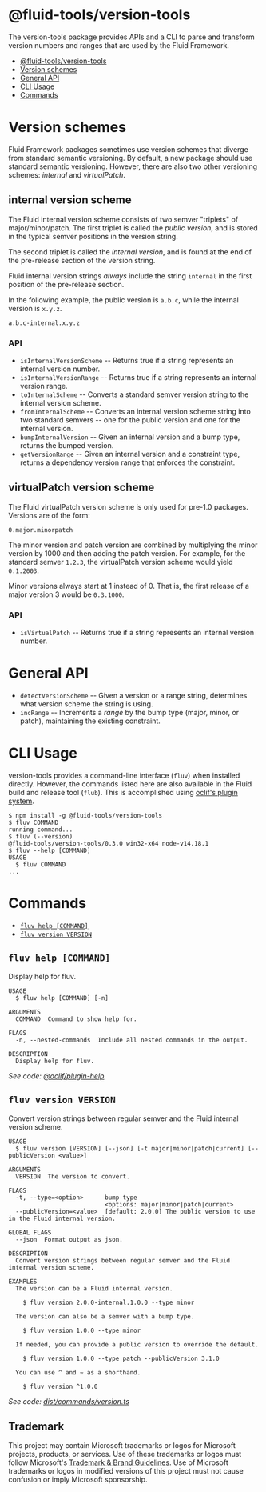# @fluid-tools/version-tools

The version-tools package provides APIs and a CLI to parse and transform version numbers and ranges that are used by the
Fluid Framework.

<!-- toc -->
* [@fluid-tools/version-tools](#fluid-toolsversion-tools)
* [Version schemes](#version-schemes)
* [General API](#general-api)
* [CLI Usage](#cli-usage)
* [Commands](#commands)
<!-- tocstop -->

# Version schemes

Fluid Framework packages sometimes use version schemes that diverge from standard semantic versioning. By default, a new
package should use standard semantic versioning. However, there are also two other versioning schemes: *internal* and
*virtualPatch*.
## internal version scheme

The Fluid internal version scheme consists of two semver "triplets" of major/minor/patch. The first triplet is called
the *public version*, and is stored in the typical semver positions in the version string.

The second triplet is called the *internal version*, and is found at the end of the pre-release section of the
version string.

Fluid internal version strings *always* include the string `internal` in the first position of the pre-release
section.

In the following example, the public version is `a.b.c`, while the internal version is `x.y.z`.

`a.b.c-internal.x.y.z`

### API

* `isInternalVersionScheme` -- Returns true if a string represents an internal version number.
* `isInternalVersionRange` -- Returns true if a string represents an internal version range.
* `toInternalScheme` -- Converts a standard semver version string to the internal version scheme.
* `fromInternalScheme` -- Converts an internal version scheme string into two standard semvers -- one for the public
  version and one for the internal version.
* `bumpInternalVersion` -- Given an internal version and a bump type, returns the bumped version.
* `getVersionRange` -- Given an internal version and a constraint type, returns a dependency version range that enforces
  the constraint.

## virtualPatch version scheme

The Fluid virtualPatch version scheme is only used for pre-1.0 packages. Versions are of the form:

`0.major.minorpatch`

The minor version and patch version are combined by multiplying the minor version by 1000 and then adding the patch
version. For example, for the standard semver `1.2.3`, the virtualPatch version scheme would yield `0.1.2003`.

Minor versions always start at 1 instead of 0. That is, the first release of a major version 3 would be `0.3.1000`.

### API

* `isVirtualPatch` -- Returns true if a string represents an internal version number.

# General API

* `detectVersionScheme` -- Given a version or a range string, determines what version scheme the string is using.
* `incRange` -- Increments a _range_ by the bump type (major, minor, or patch), maintaining the existing constraint.

# CLI Usage

version-tools provides a command-line interface (`fluv`) when installed directly. However, the commands listed here are
also available in the Fluid build and release tool (`flub`). This is accomplished using
[oclif's plugin system](https://oclif.io/docs/plugins).

<!-- usage -->
```sh-session
$ npm install -g @fluid-tools/version-tools
$ fluv COMMAND
running command...
$ fluv (--version)
@fluid-tools/version-tools/0.3.0 win32-x64 node-v14.18.1
$ fluv --help [COMMAND]
USAGE
  $ fluv COMMAND
...
```
<!-- usagestop -->

# Commands

<!-- commands -->
* [`fluv help [COMMAND]`](#fluv-help-command)
* [`fluv version VERSION`](#fluv-version-version)

## `fluv help [COMMAND]`

Display help for fluv.

```
USAGE
  $ fluv help [COMMAND] [-n]

ARGUMENTS
  COMMAND  Command to show help for.

FLAGS
  -n, --nested-commands  Include all nested commands in the output.

DESCRIPTION
  Display help for fluv.
```

_See code: [@oclif/plugin-help](https://github.com/oclif/plugin-help/blob/v5.1.12/src/commands/help.ts)_

## `fluv version VERSION`

Convert version strings between regular semver and the Fluid internal version scheme.

```
USAGE
  $ fluv version [VERSION] [--json] [-t major|minor|patch|current] [--publicVersion <value>]

ARGUMENTS
  VERSION  The version to convert.

FLAGS
  -t, --type=<option>      bump type
                           <options: major|minor|patch|current>
  --publicVersion=<value>  [default: 2.0.0] The public version to use in the Fluid internal version.

GLOBAL FLAGS
  --json  Format output as json.

DESCRIPTION
  Convert version strings between regular semver and the Fluid internal version scheme.

EXAMPLES
  The version can be a Fluid internal version.

    $ fluv version 2.0.0-internal.1.0.0 --type minor

  The version can also be a semver with a bump type.

    $ fluv version 1.0.0 --type minor

  If needed, you can provide a public version to override the default.

    $ fluv version 1.0.0 --type patch --publicVersion 3.1.0

  You can use ^ and ~ as a shorthand.

    $ fluv version ^1.0.0
```

_See code: [dist/commands/version.ts](https://github.com/microsoft/FluidFramework/blob/v0.3.0/dist/commands/version.ts)_
<!-- commandsstop -->

## Trademark

This project may contain Microsoft trademarks or logos for Microsoft projects, products, or services. Use of these trademarks
or logos must follow Microsoft's [Trademark & Brand Guidelines](https://www.microsoft.com/en-us/legal/intellectualproperty/trademarks/usage/general).
Use of Microsoft trademarks or logos in modified versions of this project must not cause confusion or imply Microsoft sponsorship.
